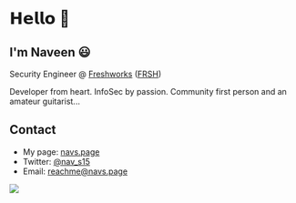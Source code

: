 # 𝗛𝗲𝗹𝗹𝗼 :wave:

## I'm Naveen :smiley:

Security Engineer @ [Freshworks](https://freshworks.com) ([FRSH](https://www.nasdaq.com/market-activity/stocks/frsh))

Developer from heart. InfoSec by passion. Community first person and an amateur guitarist...

## Contact

- My page: [navs.page](https://navs.page)
- Twitter: [@nav_s15](https://twitter.com/nav_s15)
- Email: [reachme@navs.page](mailto:reachme@navs.page)



<img src="https://github-profile-trophy.vercel.app/?username=navhits&theme=onedark&no-bg=true">
